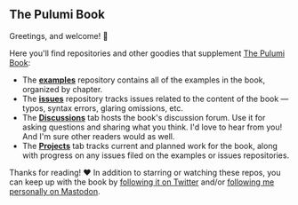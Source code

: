 ## The Pulumi Book

Greetings, and welcome! :wave: 

Here you'll find repositories and other goodies that supplement [The Pulumi Book](https://pulumibook.info):

* The [**examples**](https://github.com/pulumibook/examples) repository contains all of the examples in the book, organized by chapter.
* The [**issues**](https://github.com/pulumibook/issues) repository tracks issues related to the content of the book &mdash; typos, syntax errors, glaring omissions, etc. 
* The [**Discussions**](https://github.com/orgs/pulumibook/discussions) tab hosts the book's discussion forum. Use it for asking questions and sharing what you think. I'd love to hear from you! And I'm sure other readers would as well.
* The [**Projects**](https://github.com/orgs/pulumibook/projects) tab tracks current and planned work for the book, along with progress on any issues filed on the examples or issues repositories.

Thanks for reading! :heart: In addition to starring or watching these repos, you can keep up with the book by [following it on Twitter](https://twitter.com/pulumibook) and/or [following me personally on Mastodon](https://hachyderm.io/@cnunciato).
